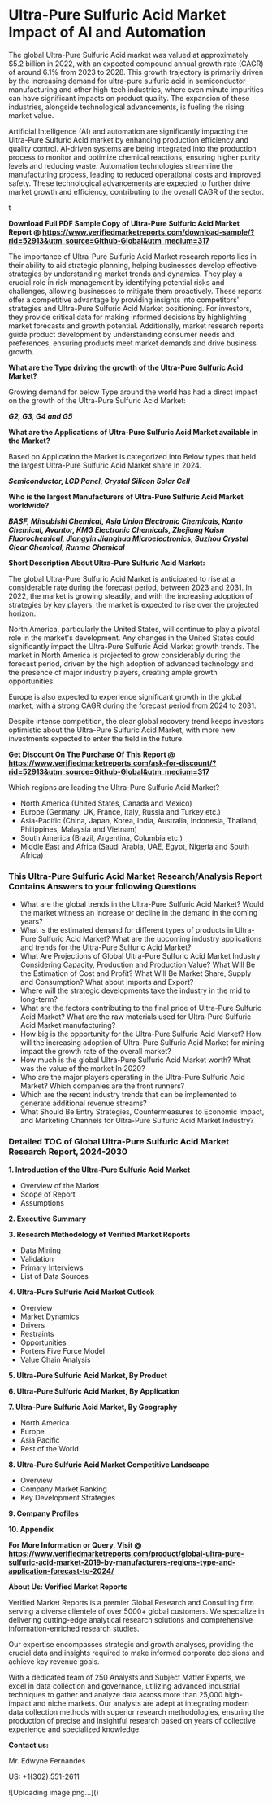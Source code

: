<h1>Ultra-Pure Sulfuric Acid Market Impact of AI and Automation</h1><p>The global Ultra-Pure Sulfuric Acid market was valued at approximately $5.2 billion in 2022, with an expected compound annual growth rate (CAGR) of around 6.1% from 2023 to 2028. This growth trajectory is primarily driven by the increasing demand for ultra-pure sulfuric acid in semiconductor manufacturing and other high-tech industries, where even minute impurities can have significant impacts on product quality. The expansion of these industries, alongside technological advancements, is fueling the rising market value.</p><p>Artificial Intelligence (AI) and automation are significantly impacting the Ultra-Pure Sulfuric Acid market by enhancing production efficiency and quality control. AI-driven systems are being integrated into the production process to monitor and optimize chemical reactions, ensuring higher purity levels and reducing waste. Automation technologies streamline the manufacturing process, leading to reduced operational costs and improved safety. These technological advancements are expected to further drive market growth and efficiency, contributing to the overall CAGR of the sector.</p>t</p><p id="" class=""><strong>Download Full PDF Sample Copy of Ultra-Pure Sulfuric Acid Market Report @ <a href="https://www.verifiedmarketreports.com/download-sample/?rid=52913&utm_source=Github-Global&utm_medium=317" target="_blank">https://www.verifiedmarketreports.com/download-sample/?rid=52913&utm_source=Github-Global&utm_medium=317</a></strong></p><p>The importance of&nbsp;Ultra-Pure Sulfuric Acid Market research reports lies in their ability to aid strategic planning, helping businesses develop effective strategies by understanding market trends and dynamics. They play a crucial role in risk management by identifying potential risks and challenges, allowing businesses to mitigate them proactively. These reports offer a competitive advantage by providing insights into competitors' strategies and Ultra-Pure Sulfuric Acid Market positioning. For investors, they provide critical data for making informed decisions by highlighting market forecasts and growth potential. Additionally, market research reports guide product development by understanding consumer needs and preferences, ensuring products meet market demands and drive business growth.</p><p><strong>What are the&nbsp;Type driving the growth of the Ultra-Pure Sulfuric Acid Market?</strong></p><p id="" class="">Growing demand for below Type around the world has had a direct impact on the growth of the Ultra-Pure Sulfuric Acid Market:</p><em><strong>G2, G3, G4 and G5</strong></em></p><strong>What are the&nbsp;Applications&nbsp;of Ultra-Pure Sulfuric Acid Market available in the Market?</strong></p><p id="" class="">Based on Application the Market is categorized into Below types that held the largest Ultra-Pure Sulfuric Acid Market share In 2024.</p><em><strong>Semiconductor, LCD Panel, Crystal Silicon Solar Cell</strong></em></p><strong>Who is the largest Manufacturers of Ultra-Pure Sulfuric Acid Market worldwide?</strong></p><p><em><strong>BASF, Mitsubishi Chemical, Asia Union Electronic Chemicals, Kanto Chemical, Avantor, KMG Electronic Chemicals, Zhejiang Kaisn Fluorochemical, Jiangyin Jianghua Microelectronics, Suzhou Crystal Clear Chemical, Runma Chemical</strong></em></p><p id="" class=""><strong>Short Description About Ultra-Pure Sulfuric Acid Market:</strong></p><p>The global Ultra-Pure Sulfuric Acid Market is anticipated to rise at a considerable rate during the forecast period, between 2023 and 2031. In 2022, the market is growing steadily, and with the increasing adoption of strategies by key players, the market is expected to rise over the projected horizon.</p><p>North America, particularly the United States, will continue to play a pivotal role in the market's development. Any changes in the United States could significantly impact the Ultra-Pure Sulfuric Acid Market growth trends. The market in North America is projected to grow considerably during the forecast period, driven by the high adoption of advanced technology and the presence of major industry players, creating ample growth opportunities.</p><p>Europe is also expected to experience significant growth in the global market, with a strong CAGR during the forecast period from 2024 to 2031.</p><p>Despite intense competition, the clear global recovery trend keeps investors optimistic about the Ultra-Pure Sulfuric Acid Market, with more new investments expected to enter the field in the future.</p><p id="" class=""><strong>Get Discount On The Purchase Of This Report @ <a href="https://www.verifiedmarketreports.com/ask-for-discount/?rid=52913&utm_source=Github-Global&utm_medium=317" target="_blank">https://www.verifiedmarketreports.com/ask-for-discount/?rid=52913&utm_source=Github-Global&utm_medium=317</a></strong></p>Which regions are leading the Ultra-Pure Sulfuric Acid Market?</p><ul><li>North America (United States, Canada and Mexico)</li><li>Europe (Germany, UK, France, Italy, Russia and Turkey etc.)</li><li>Asia-Pacific (China, Japan, Korea, India, Australia, Indonesia, Thailand, Philippines, Malaysia and Vietnam)</li><li>South America (Brazil, Argentina, Columbia etc.)</li><li>Middle East and Africa (Saudi Arabia, UAE, Egypt, Nigeria and South Africa)</li></ul><h3 id="" class="">This Ultra-Pure Sulfuric Acid Market Research/Analysis Report Contains Answers to your following Questions</h3><ul><li>What are the global trends in the Ultra-Pure Sulfuric Acid Market? Would the market witness an increase or decline in the demand in the coming years?</li><li>What is the estimated demand for different types of products in Ultra-Pure Sulfuric Acid Market? What are the upcoming industry applications and trends for the Ultra-Pure Sulfuric Acid Market?</li><li>What Are Projections of Global Ultra-Pure Sulfuric Acid Market Industry Considering Capacity, Production and Production Value? What Will Be the Estimation of Cost and Profit? What Will Be Market Share, Supply and Consumption? What about imports and Export?</li><li>Where will the strategic developments take the industry in the mid to long-term?</li><li>What are the factors contributing to the final price of Ultra-Pure Sulfuric Acid Market? What are the raw materials used for Ultra-Pure Sulfuric Acid Market manufacturing?</li><li>How big is the opportunity for the Ultra-Pure Sulfuric Acid Market? How will the increasing adoption of Ultra-Pure Sulfuric Acid Market for mining impact the growth rate of the overall market?</li><li>How much is the global Ultra-Pure Sulfuric Acid Market worth? What was the value of the market In 2020?</li><li>Who are the major players operating in the Ultra-Pure Sulfuric Acid Market? Which companies are the front runners?</li><li>Which are the recent industry trends that can be implemented to generate additional revenue streams?</li><li>What Should Be Entry Strategies, Countermeasures to Economic Impact, and Marketing Channels for Ultra-Pure Sulfuric Acid Market Industry?</li></ul><h3 id="" class="">Detailed TOC of Global Ultra-Pure Sulfuric Acid Market Research Report, 2024-2030</h3><p id="" class=""><strong>1. Introduction of the Ultra-Pure Sulfuric Acid Market</strong></p><ul><li>Overview of the Market</li><li>Scope of Report</li><li>Assumptions</li></ul><p id="" class=""><strong>2. Executive Summary</strong></p><p id="" class=""><strong>3. Research Methodology of Verified Market Reports</strong></p><ul><li>Data Mining</li><li>Validation</li><li>Primary Interviews</li><li>List of Data Sources</li></ul><p id="" class=""><strong>4. Ultra-Pure Sulfuric Acid Market Outlook</strong></p><ul><li>Overview</li><li>Market Dynamics</li><li>Drivers</li><li>Restraints</li><li>Opportunities</li><li>Porters Five Force Model</li><li>Value Chain Analysis</li></ul><p id="" class=""><strong>5. Ultra-Pure Sulfuric Acid Market, By Product</strong></p><p id="" class=""><strong>6. Ultra-Pure Sulfuric Acid Market, By Application</strong></p><p id="" class=""><strong>7. Ultra-Pure Sulfuric Acid Market, By Geography</strong></p><ul><li>North America</li><li>Europe</li><li>Asia Pacific</li><li>Rest of the World</li></ul><p id="" class=""><strong>8. Ultra-Pure Sulfuric Acid Market Competitive Landscape</strong></p><ul><li>Overview</li><li>Company Market Ranking</li><li>Key Development Strategies</li></ul><p id="" class=""><strong>9. Company Profiles</strong></p><p id="" class=""><strong>10. Appendix</strong></p><p id="" class=""><strong>For More Information or Query, Visit @ <a href="https://www.verifiedmarketreports.com/product/global-ultra-pure-sulfuric-acid-market-2019-by-manufacturers-regions-type-and-application-forecast-to-2024/" target="_blank">https://www.verifiedmarketreports.com/product/global-ultra-pure-sulfuric-acid-market-2019-by-manufacturers-regions-type-and-application-forecast-to-2024/</a></strong></p><p id="" class=""><strong>About Us: Verified Market Reports</strong></p><p id="" class="">Verified Market Reports is a premier Global Research and Consulting firm serving a diverse clientele of over 5000+ global customers. We specialize in delivering cutting-edge analytical research solutions and comprehensive information-enriched research studies.</p><p id="" class="">Our expertise encompasses strategic and growth analyses, providing the crucial data and insights required to make informed corporate decisions and achieve key revenue goals.</p><p id="" class="">With a dedicated team of 250 Analysts and Subject Matter Experts, we excel in data collection and governance, utilizing advanced industrial techniques to gather and analyze data across more than 25,000 high-impact and niche markets. Our analysts are adept at integrating modern data collection methods with superior research methodologies, ensuring the production of precise and insightful research based on years of collective experience and specialized knowledge.</p><p id="" class=""><strong>Contact us:</strong></p><p id="" class="">Mr. Edwyne Fernandes</p><p id="" class="">US: +1(302) 551-2611</p>
![Uploading image.png…]()
